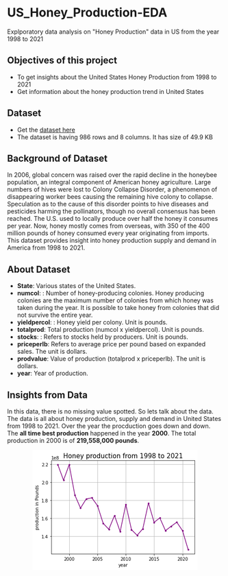 # US_Honey_Production-EDA
Explporatory data analysis on "Honey Production" data in US from the year 1998 to 2021
## Objectives of this project
- To get insights about the United States Honey Production from 1998 to 2021
- Get information about the honey production trend in United States

## Dataset
- Get the [dataset here](https://github.com/avinabagh98/US_Honey_Production-EDA/blob/66fbc4963f445d44990cb4e432af162564ebdcf8/honeyproduction%201998-2021.csv)
- The dataset is having 986 rows and 8 columns. It has size of 49.9 KB

## Background of Dataset
In 2006, global concern was raised over the rapid decline in the honeybee
population, an integral component of American honey agriculture. Large
numbers of hives were lost to Colony Collapse Disorder, a phenomenon of
disappearing worker bees causing the remaining hive colony to collapse.
Speculation as to the cause of this disorder points to hive diseases and
pesticides harming the pollinators, though no overall consensus has been
reached. The U.S. used to locally produce over half the honey it consumes
per year. Now, honey mostly comes from overseas, with 350 of the 400
million pounds of honey consumed every year originating from imports. This dataset provides insight into honey production supply and demand in
America from 1998 to 2021.

## About Dataset
- **State**: Various states of the United States.
- **numcol**: : Number of honey-producing colonies. Honey producing colonies
are the maximum number of colonies from which honey was taken during
the year. It is possible to take honey from colonies that did not survive the
entire year.
- **yieldpercol**: : Honey yield per colony. Unit is pounds.
- **totalprod**: Total production (numcol x yieldpercol). Unit is pounds.
- **stocks**: : Refers to stocks held by producers. Unit is pounds.
- **priceperlb**: Refers to average price per pound based on expanded sales. The
unit is dollars.
- **prodvalue**: Value of production (totalprod x priceperlb). The unit is dollars.
- **year**: Year of production.

## Insights from Data
In this data, there is no missing value spotted. So lets talk about the data.
The data is all about honey production, supply and demand in United States from 1998 to 2021. Over the year the procduction goes down and down.
The **all time best production** happened in the year **2000**. The total production in 2000 is of **219,558,000 pounds**.<br>
<p align ="center">
<img src = "https://github.com/avinabagh98/US_Honey_Production-EDA/blob/main/1.png">
</p>
